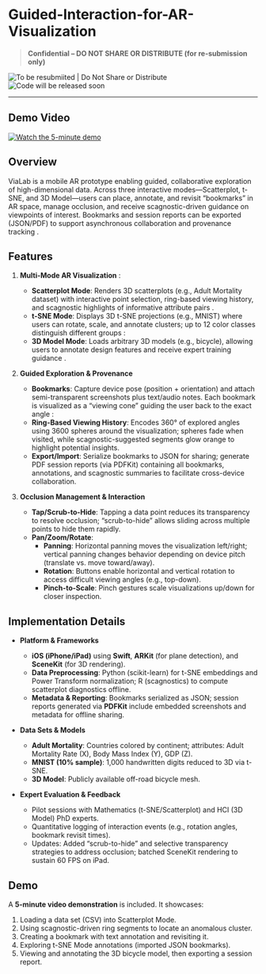 # Guided-Interaction-for-AR-Visualization
> **Confidential – DO NOT SHARE OR DISTRIBUTE (for re-submission only)**  

![To be resubmiited | Do Not Share or Distribute](https://img.shields.io/badge/To_be_resubmitted–Do_Not_Share_or_Distribute-red)
![Code will be released soon](https://img.shields.io/badge/Code_will_be_released_soon-yellow)

---
## Demo Video

[![Watch the 5-minute demo](https://img.youtube.com/vi/FWT4_I4quno/0.jpg)](https://youtu.be/FWT4_I4quno)  


## Overview  
ViaLab is a mobile AR prototype enabling guided, collaborative exploration of high-dimensional data. Across three interactive modes—Scatterplot, t-SNE, and 3D Model—users can place, annotate, and revisit “bookmarks” in AR space, manage occlusion, and receive scagnostic-driven guidance on viewpoints of interest. Bookmarks and session reports can be exported (JSON/PDF) to support asynchronous collaboration and provenance tracking .

## Features  
1. **Multi-Mode AR Visualization** :  
   - **Scatterplot Mode**: Renders 3D scatterplots (e.g., Adult Mortality dataset) with interactive point selection, ring-based viewing history, and scagnostic highlights of informative attribute pairs .  
   - **t-SNE Mode**: Displays 3D t-SNE projections (e.g., MNIST) where users can rotate, scale, and annotate clusters; up to 12 color classes distinguish different groups :  
   - **3D Model Mode**: Loads arbitrary 3D models (e.g., bicycle), allowing users to annotate design features and receive expert training guidance .  

2. **Guided Exploration & Provenance**   
   - **Bookmarks**: Capture device pose (position + orientation) and attach semi-transparent screenshots plus text/audio notes. Each bookmark is visualized as a “viewing cone” guiding the user back to the exact angle :  
   - **Ring-Based Viewing History**: Encodes 360° of explored angles using 3600 spheres around the visualization; spheres fade when visited, while scagnostic-suggested segments glow orange to highlight potential insights.  
   - **Export/Import**: Serialize bookmarks to JSON for sharing; generate PDF session reports (via PDFKit) containing all bookmarks, annotations, and scagnostic summaries to facilitate cross-device collaboration.

3. **Occlusion Management & Interaction**   
   - **Tap/Scrub-to-Hide**: Tapping a data point reduces its transparency to resolve occlusion; “scrub-to-hide” allows sliding across multiple points to hide them rapidly.  
   - **Pan/Zoom/Rotate**:  
     - **Panning**: Horizontal panning moves the visualization left/right; vertical panning changes behavior depending on device pitch (translate vs. move toward/away).  
     - **Rotation**: Buttons enable horizontal and vertical rotation to access difficult viewing angles (e.g., top-down).  
     - **Pinch-to-Scale**: Pinch gestures scale visualizations up/down for closer inspection. 

## Implementation Details  
- **Platform & Frameworks**
  - **iOS (iPhone/iPad)** using **Swift**, **ARKit** (for plane detection), and **SceneKit** (for 3D rendering).  
  - **Data Preprocessing**: Python (scikit-learn) for t-SNE embeddings and Power Transform normalization; R (scagnostics) to compute scatterplot diagnostics offline. 
  - **Metadata & Reporting**: Bookmarks serialized as JSON; session reports generated via **PDFKit** include embedded screenshots and metadata for offline sharing.   

- **Data Sets & Models**
  - **Adult Mortality**: Countries colored by continent; attributes: Adult Mortality Rate (X), Body Mass Index (Y), GDP (Z).  
  - **MNIST (10% sample)**: 1,000 handwritten digits reduced to 3D via t-SNE.  
  - **3D Model**: Publicly available off-road bicycle mesh.  

- **Expert Evaluation & Feedback**  
  - Pilot sessions with Mathematics (t-SNE/Scatterplot) and HCI (3D Model) PhD experts.  
  - Quantitative logging of interaction events (e.g., rotation angles, bookmark revisit times).  
  - Updates: Added “scrub-to-hide” and selective transparency strategies to address occlusion; batched SceneKit rendering to sustain 60 FPS on iPad.  

## Demo  
A **5-minute video demonstration** is included. It showcases:  
1. Loading a data set (CSV) into Scatterplot Mode.  
2. Using scagnostic-driven ring segments to locate an anomalous cluster.  
3. Creating a bookmark with text annotation and revisiting it.  
4. Exploring t-SNE Mode annotations (imported JSON bookmarks).  
5. Viewing and annotating the 3D bicycle model, then exporting a session report.  
 


